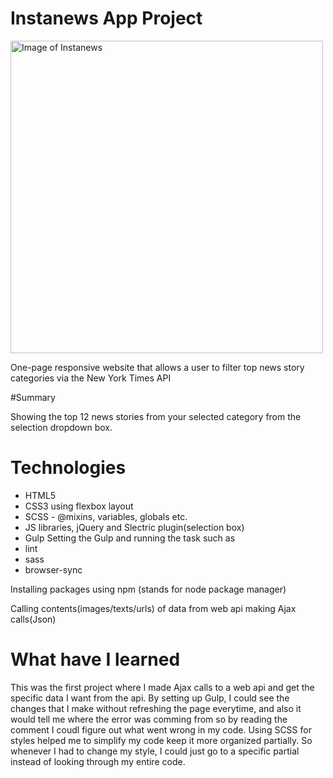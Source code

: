 # Instanews App Project
<img src="https://github.com/inhyechoi/Instanews/blob/master/screenshots/screenshot.png" width="auto" height="500" alt="Image of Instanews">

One-page responsive website that allows a user to filter top news story categories via the New York Times API

#Summary

Showing the top 12 news stories from your selected category from the selection dropdown box.

# Technologies

* HTML5
* CSS3 using flexbox layout
* SCSS - @mixins, variables, globals etc.
* JS libraries, jQuery and Slectric plugin(selection box)
* Gulp
Setting the Gulp and running the task such as
* lint
* sass
* browser-sync

Installing packages using npm (stands for node package manager)

Calling contents(images/texts/urls) of data from web api making Ajax calls(Json)


# What have I learned

This was the first project where I made Ajax calls to a web api and get the specific data I want from the api. By setting up Gulp, I could see the changes that I make without refreshing the page everytime, and also it would tell me where the error was comming from so by reading the comment I coudl figure out what went wrong in my code. Using SCSS for styles helped me to simplify my code keep it more organized partially. So whenever I had to change my style, I could just go to a specific partial instead of looking through my entire code.


